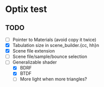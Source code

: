 # Optix test

## TODO
- [ ] Pointer to Materials (avoid copy it twice)
- [x] Tabulation size in scene_builder.{cc, hh}n
- [x] Scene file extension
- [ ] Scene file/sample/bounce selection
- [ ] Generalizable shader
  - [x] BDRF
  - [x] BTDF
  - [ ] More light when more triangles?
